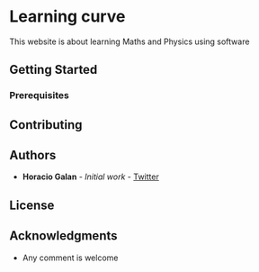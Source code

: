 # Learning curve

This website is about learning Maths and Physics using software

## Getting Started


### Prerequisites


## Contributing


## Authors

* **Horacio Galan** - *Initial work* - [Twitter](https://twitter.com/Python_cursos)

## License


## Acknowledgments

* Any comment is welcome

